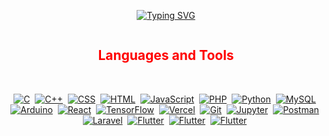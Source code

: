 <p align="center">
  <a href="https://git.io/typing-svg"><img src="https://readme-typing-svg.demolab.com?font=Fira+Code&pause=1000&color=F75C7E&center=true&vCenter=true&width=435&lines=npm+start;Teaberry+Ice+Cream;yarn+start" alt="Typing SVG" /></a>
</p>



<p align="left"> <a href="https://twitter.com/" target="blank"><img src="https://img.shields.io/twitter/follow/?logo=twitter&style=for-the-badge" alt="" /></a> </p>

<h2 align="center" style="color: red;">Languages and Tools</h2>
<br>
<p align="center">
  <a href=""><img alt="C" src="https://img.shields.io/badge/C-00599C?style=for-the-badge&logo=c&logoColor=white"></a>&nbsp;
  <a href=""><img alt="C++" src="https://img.shields.io/badge/C%2B%2B-00599C?style=for-the-badge&logo=c%2B%2B&logoColor=white"></a>&nbsp;
  <a href=""><img alt="CSS" src="https://img.shields.io/badge/CSS3-1572B6?style=for-the-badge&logo=css3&logoColor=white"></a>&nbsp;
  <a href=""><img alt="HTML" src="https://img.shields.io/badge/HTML5-E34F26?style=for-the-badge&logo=html5&logoColor=white"></a>&nbsp;
  <a href=""><img alt="JavaScript" src="https://img.shields.io/badge/JavaScript-323330?style=for-the-badge&logo=javascript&logoColor=F7DF1E"></a>&nbsp;
  <a href=""><img alt="PHP" src="https://img.shields.io/badge/PHP-777BB4?style=for-the-badge&logo=php&logoColor=white"></a>&nbsp;
  <a href=""><img alt="Python" src="https://img.shields.io/badge/Python-FFD43B?style=for-the-badge&logo=python&logoColor=blue"></a>&nbsp;
  <a href=""><img alt="MySQL" src="https://img.shields.io/badge/MySQL-005C84?style=for-the-badge&logo=mysql&logoColor=white"></a>&nbsp;
  <a href="#"><img alt="Arduino" src="https://img.shields.io/badge/Arduino_IDE-00979D?style=for-the-badge&logo=arduino&logoColor=white"></a>&nbsp;
  <a href="#"><img alt="React" src="https://img.shields.io/badge/React-20232A?style=for-the-badge&logo=react&logoColor=61DAFB"></a>&nbsp;
  <a href="#"><img alt="TensorFlow" src="https://img.shields.io/badge/TensorFlow-FF6F00?style=for-the-badge&logo=TensorFlow&logoColor=white"></a>&nbsp;
  <a href="#"><img alt="Vercel" src="https://img.shields.io/badge/Vercel-000000?style=for-the-badge&logo=vercel&logoColor=white"></a>&nbsp;
  <a href="#"><img alt="Git" src="https://img.shields.io/badge/GIT-E44C30?style=for-the-badge&logo=git&logoColor=white"></a></a>&nbsp;
  <a href="#"><img alt="Jupyter" src="https://img.shields.io/badge/Jupyter-F37626.svg?&style=for-the-badge&logo=Jupyter&logoColor=white"></a>&nbsp;
  <a href="#"><img alt="Postman" src="https://img.shields.io/badge/Postman-FF6C37?style=for-the-badge&logo=Postman&logoColor=white"></a>&nbsp;
  <a href="#"><img alt="Laravel" src="https://img.shields.io/badge/Laravel-FF2D20?style=for-the-badge&logo=laravel&logoColor=white"></a>&nbsp;
  <a href="#"><img alt="Flutter" src="https://img.shields.io/badge/Flutter-02569B?style=for-the-badge&logo=flutter&logoColor=white"></a>&nbsp;
  <a href="#"><img alt="Flutter" src="https://img.shields.io/badge/Tailwind_CSS-38B2AC?style=for-the-badge&logo=tailwind-css&logoColor=white"></a>&nbsp;
  <a href="#"><img alt="Flutter" src="https://img.shields.io/badge/styled--components-DB7093?style=for-the-badge&logo=styled-components&logoColor=white"></a>&nbsp;
</p>


